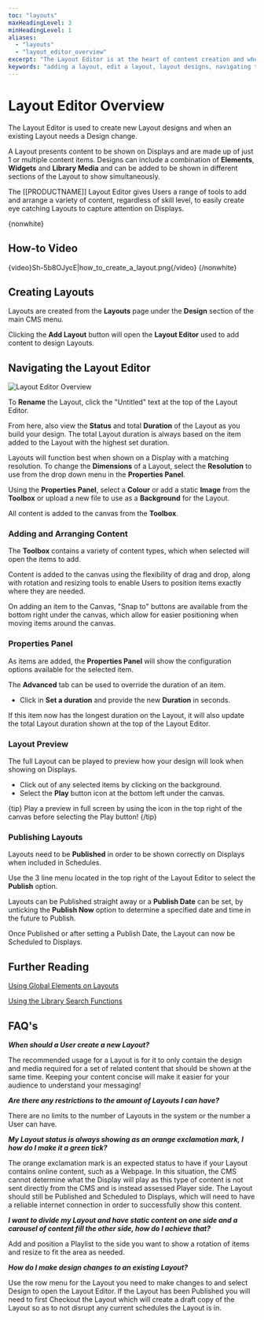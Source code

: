```yaml
---
toc: "layouts"
maxHeadingLevel: 3
minHeadingLevel: 1
aliases:
  - "layouts"
  - "layout_editor_overview"  
excerpt: "The Layout Editor is at the heart of content creation and where your designs come to life"
keywords: "adding a layout, edit a layout, layout designs, navigating the layout editor, toolbox, preview, publish, background image, background colour, layout resolution, publish date"
---
```


# Layout Editor Overview

The Layout Editor is used to create new Layout designs and when an existing Layout needs a Design change.

A Layout presents content to be shown on Displays and are made up of just 1 or multiple content items. Designs can include a combination of **Elements**, **Widgets** and **Library Media** and can be added to be shown in different sections of the Layout to show simultaneously.

The [[PRODUCTNAME]] Layout Editor gives Users a range of tools to add and arrange a variety of content, regardless of skill level, to easily create eye catching Layouts to capture attention on Displays.

{nonwhite} 

## How-to Video

{video}Sh-5b8OJycE|how_to_create_a_layout.png{/video}
{/nonwhite}

## Creating Layouts

Layouts are created from the **Layouts** page under the **Design** section of the main CMS menu.

Clicking the **Add Layout** button will open the **Layout Editor** used to add content to design Layouts.

## Navigating the Layout Editor

![Layout Editor Overview](img/layout_editor_overview_explainer.png)

To **Rename** the Layout, click the "Untitled" text at the top of the Layout Editor.

From here, also view the **Status** and total **Duration** of the Layout as you build your design. The total Layout duration is always based on the item added to the Layout with the highest set duration.

Layouts will function best when shown on a Display with a matching resolution. To change the **Dimensions** of a Layout, select the **Resolution** to use from the drop down menu in the **Properties Panel**.

Using the **Properties Panel**, select a **Colour** or add a static **Image** from the **Toolbox** or upload a new file to use as a **Background** for the Layout.

All content is added to the canvas from the **Toolbox**.

### Adding and Arranging Content

The **Toolbox** contains a variety of content types, which when selected will open the items to add.

Content is added to the canvas using the flexibility of drag and drop, along with rotation and resizing tools to enable Users to position items exactly where they are needed. 

On adding an item to the Canvas, "Snap to" buttons are available from the bottom right under the canvas, which allow for easier positioning when moving items around the canvas.

### Properties Panel

As items are added, the **Properties Panel** will show the configuration options available for the selected item.

The **Advanced** tab can be used to override the duration of an item.

- Click in **Set a duration** and provide the new **Duration** in seconds.

If this item now has the longest duration on the Layout, it will also update the total Layout duration shown at the top of the Layout Editor.

### Layout Preview

The full Layout can be played to preview how your design will look when showing on Displays.

- Click out of any selected items by clicking on the background.
- Select the **Play** button icon at the bottom left under the canvas.

{tip}
Play a preview in full screen by using the icon in the top right of the canvas before selecting the Play button!
{/tip}

### Publishing Layouts

Layouts need to be **Published** in order to be shown correctly on Displays when included in Schedules. 

Use the 3 line menu located in the top right of the Layout Editor to select the **Publish** option.

Layouts can be Published straight away or a **Publish Date** can be set, by unticking the **Publish Now** option to determine a specified date and time in the future to Publish.

Once Published or after setting a Publish Date, the Layout can now be Scheduled to Displays.

## Further Reading

[Using Global Elements on Layouts](layouts_editor_global_elements.html)

[Using the Library Search Functions](layouts_editor_library_search.html)

## FAQ's

***When should a User create a new Layout?***

The recommended usage for a Layout is for it to only contain the design and media required for a set of related content that should be shown at the same time. Keeping your content concise will make it easier for your audience to understand your messaging!

***Are there any restrictions to the amount of Layouts I can have?***

There are no limits to the number of Layouts in the system or the number a User can have.

***My Layout status is always showing as an orange exclamation mark, I how do I make it a green tick?***

The orange exclamation mark is an expected status to have if your Layout contains online content, such as a Webpage. In this situation, the CMS cannot determine what the Display will play as this type of content is not sent directly from the CMS and is instead assessed Player side. The Layout should still be Published and Scheduled to Displays, which will need to have a reliable internet connection in order to successfully show this content.

***I want to divide my Layout and have static content on one side and a carousel of content fill the other side, how do I achieve that?***

Add and position a Playlist to the side you want to show a rotation of items and resize to fit the area as needed.

***How do I make design changes to an existing Layout?***

Use the row menu for the Layout you need to make changes to and select Design to open the Layout Editor. If the Layout has been Published you will need to first Checkout the Layout which will create a draft copy of the Layout so as to not disrupt any current schedules the Layout is in.



